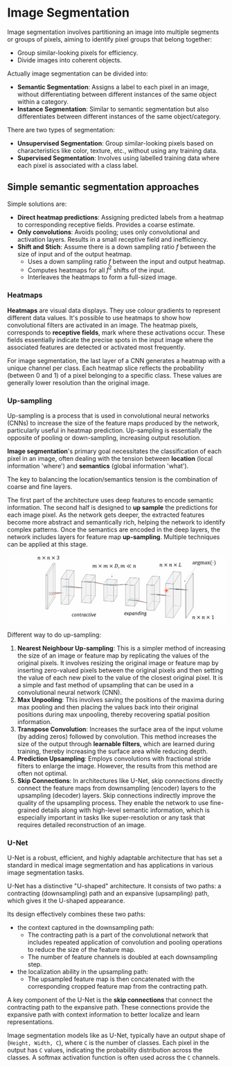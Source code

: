 # Image Segmentation

Image segmentation involves partitioning an image into multiple segments or groups of pixels, aiming to identify pixel groups that belong together:

- Group similar-looking pixels for efficiency.
- Divide images into coherent objects.

Actually image segmentation can be divided into: 

- **Semantic Segmentation**: Assigns a label to each pixel in an image, without differentiating between different instances of the same object within a category.
- **Instance Segmentation**: Similar to semantic segmentation but also differentiates between different instances of the same object/category.

There are two types of segmentation:

- **Unsupervised Segmentation**: Group similar-looking pixels based on characteristics like color, texture, etc., without using any training data.
- **Supervised Segmentation**: Involves using labelled training data where each pixel is associated with a class label.

## Simple semantic segmentation approaches 

Simple solutions are:

- **Direct heatmap predictions**: Assigning predicted labels from a heatmap to corresponding receptive fields. Provides a coarse estimate.
- **Only convolutions**: Avoids pooling; uses only convolutional and activation layers. Results in a small receptive field and inefficiency.
- **Shift and Stich**: Assume there is a down sampling ratio $f$ between the size of input and of the output heatmap.
	- Uses a down sampling ratio $f$ between the input and output heatmap.
	- Computes heatmaps for all $f^2$ shifts of the input.
	- Interleaves the heatmaps to form a full-sized image.

### Heatmaps

**Heatmaps** are visual data displays. They use colour gradients to represent different data values.
It's possible to use heatmaps to show how convolutional filters are activated in an image. The heatmap pixels, corresponds to **receptive fields**, mark where these activations occur. These fields essentially indicate the precise spots in the input image where the associated features are detected or activated most frequently.

For image segmentation, the last layer of a CNN generates a heatmap with a unique channel per class. Each heatmap slice reflects the probability (between $0$ and $1$) of a pixel belonging to a specific class. These values are generally lower resolution than the original image.

### Up-sampling 

Up-sampling is a process that is used in convolutional neural networks (CNNs) to increase the size of the feature maps produced by the network, particularly useful in heatmap prediction. 
Up-sampling is essentially the opposite of pooling or down-sampling, increasing output resolution. 

**Image segmentation**'s primary goal necessitates the classification of each pixel in an image, often dealing with the tension between **location** (local information 'where') and **semantics** (global information 'what'). 

The key to balancing the location/semantics tension is the combination of coarse and fine layers. 

The first part of the architecture uses deep features to encode semantic information. The second half is designed to **up sample** the predictions for each image pixel. As the network gets deeper, the extracted features become more abstract and semantically rich, helping the network to identify complex patterns.
Once the semantics are encoded in the deep layers, the network includes layers for feature map **up-sampling**. Multiple techniques can be applied at this stage.

![](images/f445cf23614f05113626a2e81c5cce5a.png)

Different way to do up-sampling:

1. **Nearest Neighbour Up-sampling**: This is a simpler method of increasing the size of an image or feature map by replicating the values of the original pixels. It involves resizing the original image or feature map by inserting zero-valued pixels between the original pixels and then setting the value of each new pixel to the value of the closest original pixel. It is a simple and fast method of upsampling that can be used in a convolutional neural network (CNN).
2. **Max Unpooling**: This involves saving the positions of the maxima during max pooling and then placing the values back into their original positions during max unpooling, thereby recovering spatial position information.
3. **Transpose Convolution**: Increases the surface area of the input volume (by adding zeros) followed by convolution. This method increases the size of the output through **learnable filters**, which are learned during training, thereby increasing the surface area while reducing depth.
4. **Prediction Upsampling**: Employs convolutions with fractional stride filters to enlarge the image. However, the results from this method are often not optimal.
5. **Skip Connections**: In architectures like U-Net, skip connections directly connect the feature maps from downsampling (encoder) layers to the upsampling (decoder) layers. Skip connections indirectly improve the quality of the upsampling process. They enable the network to use fine-grained details along with high-level semantic information, which is especially important in tasks like super-resolution or any task that requires detailed reconstruction of an image. 

### U-Net

U-Net is a robust, efficient, and highly adaptable architecture that has set a standard in medical image segmentation and has applications in various image segmentation tasks. 

U-Net has a distinctive "U-shaped" architecture. It consists of two paths: a contracting (downsampling) path and an expansive (upsampling) path, which gives it the U-shaped appearance.

Its design effectively combines these two paths: 

- the context captured in the downsampling path: 
	- The contracting path is a part of the convolutional network that includes repeated application of convolution and pooling operations to reduce the size of the feature map.
	- The number of feature channels is doubled at each downsampling step.
- the localization ability in the upsampling path:
	- The upsampled feature map is then concatenated with the corresponding cropped feature map from the contracting path.

A key component of the U-Net is the **skip connections** that connect the contracting path to the expansive path. These connections provide the expansive path with context information to better localize and learn representations.


Image segmentation models like as U-Net, typically have an output shape of (`Height, Width, C`), where `C` is the number of classes. Each pixel in the output has `C` values, indicating the probability distribution across the classes. 
A softmax activation function is often used across the `C` channels.